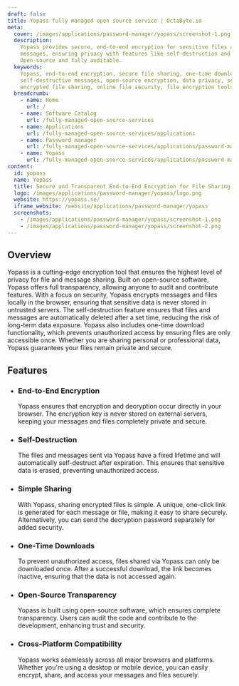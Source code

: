 ```yaml
---
draft: false
title: Yopass fully managed open source service | OctaByte.io
meta:
  cover: /images/applications/password-manager/yopass/screenshot-1.png
  description:
    Yopass provides secure, end-to-end encryption for sensitive files and
    messages, ensuring privacy with features like self-destruction and one-time downloads.
    Open-source and fully auditable.
  keywords:
    Yopass, end-to-end encryption, secure file sharing, one-time downloads,
    self-destructive messages, open-source encryption, data privacy, secure messaging,
    encrypted file sharing, online file security, file encryption tools
  breadcrumb:
    - name: Home
      url: /
    - name: Software Catalog
      url: /fully-managed-open-source-services
    - name: Applications
      url: /fully-managed-open-source-services/applications
    - name: Password manager
      url: /fully-managed-open-source-services/applications/password-manager
    - name: Yopass
      url: /fully-managed-open-source-services/applications/password-manager/yopass
content:
  id: yopass
  name: Yopass
  title: Secure and Transparent End-to-End Encryption for File Sharing
  logo: /images/applications/password-manager/yopass/logo.png
  website: https://yopass.se/
  iframe_website: /website/applications/password-manager/yopass
  screenshots:
    - /images/applications/password-manager/yopass/screenshot-1.png
    - /images/applications/password-manager/yopass/screenshot-2.png
---
```


## Overview

Yopass is a cutting-edge encryption tool that ensures the highest level of privacy for file and message sharing. Built on open-source software, Yopass offers full transparency, allowing anyone to audit and contribute features. With a focus on security, Yopass encrypts messages and files locally in the browser, ensuring that sensitive data is never stored in untrusted servers. The self-destruction feature ensures that files and messages are automatically deleted after a set time, reducing the risk of long-term data exposure. Yopass also includes one-time download functionality, which prevents unauthorized access by ensuring files are only accessible once. Whether you are sharing personal or professional data, Yopass guarantees your files remain private and secure.

## Features

- ### End-to-End Encryption

  Yopass ensures that encryption and decryption occur directly in your browser. The encryption key is never stored on external servers, keeping your messages and files completely private and secure.

- ### Self-Destruction

  The files and messages sent via Yopass have a fixed lifetime and will automatically self-destruct after expiration. This ensures that sensitive data is erased, preventing unauthorized access.

- ### Simple Sharing

  With Yopass, sharing encrypted files is simple. A unique, one-click link is generated for each message or file, making it easy to share securely. Alternatively, you can send the decryption password separately for added security.

- ### One-Time Downloads

  To prevent unauthorized access, files shared via Yopass can only be downloaded once. After a successful download, the link becomes inactive, ensuring that the data is not accessed again.

- ### Open-Source Transparency

  Yopass is built using open-source software, which ensures complete transparency. Users can audit the code and contribute to the development, enhancing trust and security.

- ### Cross-Platform Compatibility

  Yopass works seamlessly across all major browsers and platforms. Whether you're using a desktop or mobile device, you can easily encrypt, share, and access your messages and files securely.
